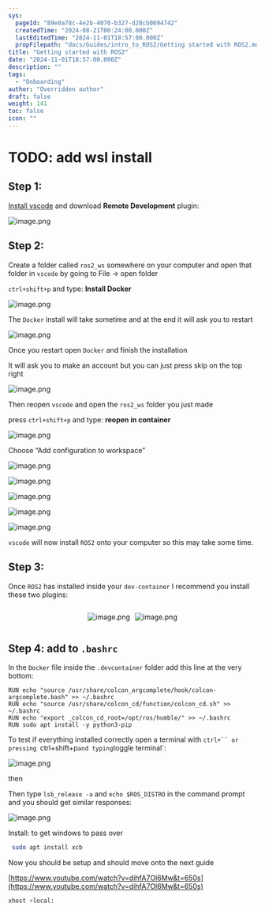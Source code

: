 ```yaml
---
sys:
  pageId: "89e0a78c-4e2b-4070-b327-d28cb0694742"
  createdTime: "2024-08-21T00:24:00.000Z"
  lastEditedTime: "2024-11-01T18:57:00.000Z"
  propFilepath: "docs/Guides/intro_to_ROS2/Getting started with ROS2.md"
title: "Getting started with ROS2"
date: "2024-11-01T18:57:00.000Z"
description: ""
tags:
  - "Onboarding"
author: "Overridden author"
draft: false
weight: 141
toc: false
icon: ""
---
```


# TODO: add wsl install

## Step 1:

[Install vscode](https://code.visualstudio.com/download) and download **Remote Development** plugin:

![image.png](https://prod-files-secure.s3.us-west-2.amazonaws.com/d518164a-d88e-44d1-a4ee-3adb3bd8bce0/efb52993-1881-4a40-b95e-6f020334f022/image.png?X-Amz-Algorithm=AWS4-HMAC-SHA256&X-Amz-Content-Sha256=UNSIGNED-PAYLOAD&X-Amz-Credential=ASIAZI2LB4666IRAUIES%2F20250228%2Fus-west-2%2Fs3%2Faws4_request&X-Amz-Date=20250228T061132Z&X-Amz-Expires=3600&X-Amz-Security-Token=IQoJb3JpZ2luX2VjEE4aCXVzLXdlc3QtMiJIMEYCIQCewZncr%2BFVhZYuK0DVNFayyv3NAuhXKHYad2xkXMqfwAIhAJ3slgOE3Rb9mpRh0GLm4Mc12s%2BWX6tmTbQvdk7%2FpMvcKogECIb%2F%2F%2F%2F%2F%2F%2F%2F%2F%2FwEQABoMNjM3NDIzMTgzODA1IgxOOsu9Ta3hTwtT4OIq3AMce2MEdx%2BgoByH7afkF%2B5s0Du2WI8FfWq6D4sDAEJWGUFNfEYM1kN6pBUNzaz7gPztD6UR3pY9if9SRO7wsrUhPmJ7n62zrNDOjMyLXT0eNHBNOD01hr9Q4xpPF9YkElTz6z1gDJcPpgdN0R7fke3eywOUcvvf5xJXnBrwxpRZED2b3KkUElXxTSzq3LjClYzhTt2EoEqWMIQOJsPQw9eEkNk1KSF5iVQBej8UIBaiyBX%2FCqr8p86kK5ngRu1uIhj3lyuKbKaLYbVrx3UL%2Bfw%2Fl9u7esVNpHmZxpFthwYj%2FinKcYp7pGOMkZwTL%2FmJWcAFyeenLMnPE9Lq4F7RS7kVwwNUZUBmmX1PqILVbAQB%2BRI1zz%2FBRJg3cacNePdBv1HtruHPrjwkS1a7qKfVmur8G5zu5%2BGKxTviWoOibkyAPcEFIG%2BeSYpGDYui0WUtEm%2BNIrPUYVBzPNYWTpu0o6mdys1SOsTh05TwBy%2FXn5wKwlWbJ4lKHJ3QbuociFT3mXQy19rDueuuwEtMnA07LE61uz9tjfgaP8QxhsUn0Mzmfa6PbGMY9gLhUq6%2FXJbWhjXLQTAauTVpN6ybpyBXFWjtYaCFAOz1B9f70tVioqYpd3mC9sBWAlxcrsRf8TC%2FkIW%2BBjqkAXuRUs4JPkEFVw%2FPPUBE7VZIjyZrzd9j81FqrTyDqATO3uHK3aVU3%2BTUVQ242k0yMvsgPalUQx5JldbrwO1bh0G1Ax6auPGFHI4WbEScwITzCl%2FnndXPbBuP0YY%2B8ZFDMgBESGzk1U6yLlT038Qyrhb42XsTQ3ZBb673mHnGl1fXmntDbVLUXUFIjn%2FnsNk68XHtxqKUA3xvtocvkalZYGb1I2Bn&X-Amz-Signature=d960a4eb2a3aa63a0ff15672648f0b80de653ababfab2f089a9b89beddf22a69&X-Amz-SignedHeaders=host&x-id=GetObject)

## Step 2:

Create a folder called `ros2_ws` somewhere on your computer and open that folder in `vscode` by going to File → open folder 

`ctrl+shift+p` and type: **Install Docker**

![image.png](https://prod-files-secure.s3.us-west-2.amazonaws.com/d518164a-d88e-44d1-a4ee-3adb3bd8bce0/2269dc0e-1cd5-47ff-bceb-c04ad9b2eab0/image.png?X-Amz-Algorithm=AWS4-HMAC-SHA256&X-Amz-Content-Sha256=UNSIGNED-PAYLOAD&X-Amz-Credential=ASIAZI2LB4666IRAUIES%2F20250228%2Fus-west-2%2Fs3%2Faws4_request&X-Amz-Date=20250228T061131Z&X-Amz-Expires=3600&X-Amz-Security-Token=IQoJb3JpZ2luX2VjEE4aCXVzLXdlc3QtMiJIMEYCIQCewZncr%2BFVhZYuK0DVNFayyv3NAuhXKHYad2xkXMqfwAIhAJ3slgOE3Rb9mpRh0GLm4Mc12s%2BWX6tmTbQvdk7%2FpMvcKogECIb%2F%2F%2F%2F%2F%2F%2F%2F%2F%2FwEQABoMNjM3NDIzMTgzODA1IgxOOsu9Ta3hTwtT4OIq3AMce2MEdx%2BgoByH7afkF%2B5s0Du2WI8FfWq6D4sDAEJWGUFNfEYM1kN6pBUNzaz7gPztD6UR3pY9if9SRO7wsrUhPmJ7n62zrNDOjMyLXT0eNHBNOD01hr9Q4xpPF9YkElTz6z1gDJcPpgdN0R7fke3eywOUcvvf5xJXnBrwxpRZED2b3KkUElXxTSzq3LjClYzhTt2EoEqWMIQOJsPQw9eEkNk1KSF5iVQBej8UIBaiyBX%2FCqr8p86kK5ngRu1uIhj3lyuKbKaLYbVrx3UL%2Bfw%2Fl9u7esVNpHmZxpFthwYj%2FinKcYp7pGOMkZwTL%2FmJWcAFyeenLMnPE9Lq4F7RS7kVwwNUZUBmmX1PqILVbAQB%2BRI1zz%2FBRJg3cacNePdBv1HtruHPrjwkS1a7qKfVmur8G5zu5%2BGKxTviWoOibkyAPcEFIG%2BeSYpGDYui0WUtEm%2BNIrPUYVBzPNYWTpu0o6mdys1SOsTh05TwBy%2FXn5wKwlWbJ4lKHJ3QbuociFT3mXQy19rDueuuwEtMnA07LE61uz9tjfgaP8QxhsUn0Mzmfa6PbGMY9gLhUq6%2FXJbWhjXLQTAauTVpN6ybpyBXFWjtYaCFAOz1B9f70tVioqYpd3mC9sBWAlxcrsRf8TC%2FkIW%2BBjqkAXuRUs4JPkEFVw%2FPPUBE7VZIjyZrzd9j81FqrTyDqATO3uHK3aVU3%2BTUVQ242k0yMvsgPalUQx5JldbrwO1bh0G1Ax6auPGFHI4WbEScwITzCl%2FnndXPbBuP0YY%2B8ZFDMgBESGzk1U6yLlT038Qyrhb42XsTQ3ZBb673mHnGl1fXmntDbVLUXUFIjn%2FnsNk68XHtxqKUA3xvtocvkalZYGb1I2Bn&X-Amz-Signature=d4a02384006fbc4c47443d9617b5c79129a018529a99277cd9da70f578c839fc&X-Amz-SignedHeaders=host&x-id=GetObject)

The `Docker` install will take sometime and at the end it will ask you to restart

![image.png](https://prod-files-secure.s3.us-west-2.amazonaws.com/d518164a-d88e-44d1-a4ee-3adb3bd8bce0/ed233f78-be33-4b1f-b89c-9c346c0e961e/image.png?X-Amz-Algorithm=AWS4-HMAC-SHA256&X-Amz-Content-Sha256=UNSIGNED-PAYLOAD&X-Amz-Credential=ASIAZI2LB4666IRAUIES%2F20250228%2Fus-west-2%2Fs3%2Faws4_request&X-Amz-Date=20250228T061131Z&X-Amz-Expires=3600&X-Amz-Security-Token=IQoJb3JpZ2luX2VjEE4aCXVzLXdlc3QtMiJIMEYCIQCewZncr%2BFVhZYuK0DVNFayyv3NAuhXKHYad2xkXMqfwAIhAJ3slgOE3Rb9mpRh0GLm4Mc12s%2BWX6tmTbQvdk7%2FpMvcKogECIb%2F%2F%2F%2F%2F%2F%2F%2F%2F%2FwEQABoMNjM3NDIzMTgzODA1IgxOOsu9Ta3hTwtT4OIq3AMce2MEdx%2BgoByH7afkF%2B5s0Du2WI8FfWq6D4sDAEJWGUFNfEYM1kN6pBUNzaz7gPztD6UR3pY9if9SRO7wsrUhPmJ7n62zrNDOjMyLXT0eNHBNOD01hr9Q4xpPF9YkElTz6z1gDJcPpgdN0R7fke3eywOUcvvf5xJXnBrwxpRZED2b3KkUElXxTSzq3LjClYzhTt2EoEqWMIQOJsPQw9eEkNk1KSF5iVQBej8UIBaiyBX%2FCqr8p86kK5ngRu1uIhj3lyuKbKaLYbVrx3UL%2Bfw%2Fl9u7esVNpHmZxpFthwYj%2FinKcYp7pGOMkZwTL%2FmJWcAFyeenLMnPE9Lq4F7RS7kVwwNUZUBmmX1PqILVbAQB%2BRI1zz%2FBRJg3cacNePdBv1HtruHPrjwkS1a7qKfVmur8G5zu5%2BGKxTviWoOibkyAPcEFIG%2BeSYpGDYui0WUtEm%2BNIrPUYVBzPNYWTpu0o6mdys1SOsTh05TwBy%2FXn5wKwlWbJ4lKHJ3QbuociFT3mXQy19rDueuuwEtMnA07LE61uz9tjfgaP8QxhsUn0Mzmfa6PbGMY9gLhUq6%2FXJbWhjXLQTAauTVpN6ybpyBXFWjtYaCFAOz1B9f70tVioqYpd3mC9sBWAlxcrsRf8TC%2FkIW%2BBjqkAXuRUs4JPkEFVw%2FPPUBE7VZIjyZrzd9j81FqrTyDqATO3uHK3aVU3%2BTUVQ242k0yMvsgPalUQx5JldbrwO1bh0G1Ax6auPGFHI4WbEScwITzCl%2FnndXPbBuP0YY%2B8ZFDMgBESGzk1U6yLlT038Qyrhb42XsTQ3ZBb673mHnGl1fXmntDbVLUXUFIjn%2FnsNk68XHtxqKUA3xvtocvkalZYGb1I2Bn&X-Amz-Signature=1e41f22b50aeee227eccc3550e9f6a8d2b89a8273e0fc4a33e654de95c08f615&X-Amz-SignedHeaders=host&x-id=GetObject)

Once you restart open `Docker` and finish the installation

It will ask you to make an account but you can just press skip on the top right

![image.png](https://prod-files-secure.s3.us-west-2.amazonaws.com/d518164a-d88e-44d1-a4ee-3adb3bd8bce0/21010ad9-1659-4fd9-9f59-9932a09b2a3d/image.png?X-Amz-Algorithm=AWS4-HMAC-SHA256&X-Amz-Content-Sha256=UNSIGNED-PAYLOAD&X-Amz-Credential=ASIAZI2LB4666IRAUIES%2F20250228%2Fus-west-2%2Fs3%2Faws4_request&X-Amz-Date=20250228T061132Z&X-Amz-Expires=3600&X-Amz-Security-Token=IQoJb3JpZ2luX2VjEE4aCXVzLXdlc3QtMiJIMEYCIQCewZncr%2BFVhZYuK0DVNFayyv3NAuhXKHYad2xkXMqfwAIhAJ3slgOE3Rb9mpRh0GLm4Mc12s%2BWX6tmTbQvdk7%2FpMvcKogECIb%2F%2F%2F%2F%2F%2F%2F%2F%2F%2FwEQABoMNjM3NDIzMTgzODA1IgxOOsu9Ta3hTwtT4OIq3AMce2MEdx%2BgoByH7afkF%2B5s0Du2WI8FfWq6D4sDAEJWGUFNfEYM1kN6pBUNzaz7gPztD6UR3pY9if9SRO7wsrUhPmJ7n62zrNDOjMyLXT0eNHBNOD01hr9Q4xpPF9YkElTz6z1gDJcPpgdN0R7fke3eywOUcvvf5xJXnBrwxpRZED2b3KkUElXxTSzq3LjClYzhTt2EoEqWMIQOJsPQw9eEkNk1KSF5iVQBej8UIBaiyBX%2FCqr8p86kK5ngRu1uIhj3lyuKbKaLYbVrx3UL%2Bfw%2Fl9u7esVNpHmZxpFthwYj%2FinKcYp7pGOMkZwTL%2FmJWcAFyeenLMnPE9Lq4F7RS7kVwwNUZUBmmX1PqILVbAQB%2BRI1zz%2FBRJg3cacNePdBv1HtruHPrjwkS1a7qKfVmur8G5zu5%2BGKxTviWoOibkyAPcEFIG%2BeSYpGDYui0WUtEm%2BNIrPUYVBzPNYWTpu0o6mdys1SOsTh05TwBy%2FXn5wKwlWbJ4lKHJ3QbuociFT3mXQy19rDueuuwEtMnA07LE61uz9tjfgaP8QxhsUn0Mzmfa6PbGMY9gLhUq6%2FXJbWhjXLQTAauTVpN6ybpyBXFWjtYaCFAOz1B9f70tVioqYpd3mC9sBWAlxcrsRf8TC%2FkIW%2BBjqkAXuRUs4JPkEFVw%2FPPUBE7VZIjyZrzd9j81FqrTyDqATO3uHK3aVU3%2BTUVQ242k0yMvsgPalUQx5JldbrwO1bh0G1Ax6auPGFHI4WbEScwITzCl%2FnndXPbBuP0YY%2B8ZFDMgBESGzk1U6yLlT038Qyrhb42XsTQ3ZBb673mHnGl1fXmntDbVLUXUFIjn%2FnsNk68XHtxqKUA3xvtocvkalZYGb1I2Bn&X-Amz-Signature=a81ca9d9606e6a285bbbec41a0ac38540a9dcf62d7513221127268736a4922d4&X-Amz-SignedHeaders=host&x-id=GetObject)

Then reopen `vscode` and open the `ros2_ws` folder you just made

press `ctrl+shift+p` and type: **reopen in container**

![image.png](https://prod-files-secure.s3.us-west-2.amazonaws.com/d518164a-d88e-44d1-a4ee-3adb3bd8bce0/4e93b8c2-41ad-488c-8095-c74205196118/image.png?X-Amz-Algorithm=AWS4-HMAC-SHA256&X-Amz-Content-Sha256=UNSIGNED-PAYLOAD&X-Amz-Credential=ASIAZI2LB4666IRAUIES%2F20250228%2Fus-west-2%2Fs3%2Faws4_request&X-Amz-Date=20250228T061131Z&X-Amz-Expires=3600&X-Amz-Security-Token=IQoJb3JpZ2luX2VjEE4aCXVzLXdlc3QtMiJIMEYCIQCewZncr%2BFVhZYuK0DVNFayyv3NAuhXKHYad2xkXMqfwAIhAJ3slgOE3Rb9mpRh0GLm4Mc12s%2BWX6tmTbQvdk7%2FpMvcKogECIb%2F%2F%2F%2F%2F%2F%2F%2F%2F%2FwEQABoMNjM3NDIzMTgzODA1IgxOOsu9Ta3hTwtT4OIq3AMce2MEdx%2BgoByH7afkF%2B5s0Du2WI8FfWq6D4sDAEJWGUFNfEYM1kN6pBUNzaz7gPztD6UR3pY9if9SRO7wsrUhPmJ7n62zrNDOjMyLXT0eNHBNOD01hr9Q4xpPF9YkElTz6z1gDJcPpgdN0R7fke3eywOUcvvf5xJXnBrwxpRZED2b3KkUElXxTSzq3LjClYzhTt2EoEqWMIQOJsPQw9eEkNk1KSF5iVQBej8UIBaiyBX%2FCqr8p86kK5ngRu1uIhj3lyuKbKaLYbVrx3UL%2Bfw%2Fl9u7esVNpHmZxpFthwYj%2FinKcYp7pGOMkZwTL%2FmJWcAFyeenLMnPE9Lq4F7RS7kVwwNUZUBmmX1PqILVbAQB%2BRI1zz%2FBRJg3cacNePdBv1HtruHPrjwkS1a7qKfVmur8G5zu5%2BGKxTviWoOibkyAPcEFIG%2BeSYpGDYui0WUtEm%2BNIrPUYVBzPNYWTpu0o6mdys1SOsTh05TwBy%2FXn5wKwlWbJ4lKHJ3QbuociFT3mXQy19rDueuuwEtMnA07LE61uz9tjfgaP8QxhsUn0Mzmfa6PbGMY9gLhUq6%2FXJbWhjXLQTAauTVpN6ybpyBXFWjtYaCFAOz1B9f70tVioqYpd3mC9sBWAlxcrsRf8TC%2FkIW%2BBjqkAXuRUs4JPkEFVw%2FPPUBE7VZIjyZrzd9j81FqrTyDqATO3uHK3aVU3%2BTUVQ242k0yMvsgPalUQx5JldbrwO1bh0G1Ax6auPGFHI4WbEScwITzCl%2FnndXPbBuP0YY%2B8ZFDMgBESGzk1U6yLlT038Qyrhb42XsTQ3ZBb673mHnGl1fXmntDbVLUXUFIjn%2FnsNk68XHtxqKUA3xvtocvkalZYGb1I2Bn&X-Amz-Signature=88d36fa79bda262913ed7e6cc455014edc0ad055148af4bc5c8bc952e065d613&X-Amz-SignedHeaders=host&x-id=GetObject)

Choose “Add configuration to workspace”

![image.png](https://prod-files-secure.s3.us-west-2.amazonaws.com/d518164a-d88e-44d1-a4ee-3adb3bd8bce0/9560b282-5060-4989-ba37-97e7b2c22476/image.png?X-Amz-Algorithm=AWS4-HMAC-SHA256&X-Amz-Content-Sha256=UNSIGNED-PAYLOAD&X-Amz-Credential=ASIAZI2LB4666IRAUIES%2F20250228%2Fus-west-2%2Fs3%2Faws4_request&X-Amz-Date=20250228T061131Z&X-Amz-Expires=3600&X-Amz-Security-Token=IQoJb3JpZ2luX2VjEE4aCXVzLXdlc3QtMiJIMEYCIQCewZncr%2BFVhZYuK0DVNFayyv3NAuhXKHYad2xkXMqfwAIhAJ3slgOE3Rb9mpRh0GLm4Mc12s%2BWX6tmTbQvdk7%2FpMvcKogECIb%2F%2F%2F%2F%2F%2F%2F%2F%2F%2FwEQABoMNjM3NDIzMTgzODA1IgxOOsu9Ta3hTwtT4OIq3AMce2MEdx%2BgoByH7afkF%2B5s0Du2WI8FfWq6D4sDAEJWGUFNfEYM1kN6pBUNzaz7gPztD6UR3pY9if9SRO7wsrUhPmJ7n62zrNDOjMyLXT0eNHBNOD01hr9Q4xpPF9YkElTz6z1gDJcPpgdN0R7fke3eywOUcvvf5xJXnBrwxpRZED2b3KkUElXxTSzq3LjClYzhTt2EoEqWMIQOJsPQw9eEkNk1KSF5iVQBej8UIBaiyBX%2FCqr8p86kK5ngRu1uIhj3lyuKbKaLYbVrx3UL%2Bfw%2Fl9u7esVNpHmZxpFthwYj%2FinKcYp7pGOMkZwTL%2FmJWcAFyeenLMnPE9Lq4F7RS7kVwwNUZUBmmX1PqILVbAQB%2BRI1zz%2FBRJg3cacNePdBv1HtruHPrjwkS1a7qKfVmur8G5zu5%2BGKxTviWoOibkyAPcEFIG%2BeSYpGDYui0WUtEm%2BNIrPUYVBzPNYWTpu0o6mdys1SOsTh05TwBy%2FXn5wKwlWbJ4lKHJ3QbuociFT3mXQy19rDueuuwEtMnA07LE61uz9tjfgaP8QxhsUn0Mzmfa6PbGMY9gLhUq6%2FXJbWhjXLQTAauTVpN6ybpyBXFWjtYaCFAOz1B9f70tVioqYpd3mC9sBWAlxcrsRf8TC%2FkIW%2BBjqkAXuRUs4JPkEFVw%2FPPUBE7VZIjyZrzd9j81FqrTyDqATO3uHK3aVU3%2BTUVQ242k0yMvsgPalUQx5JldbrwO1bh0G1Ax6auPGFHI4WbEScwITzCl%2FnndXPbBuP0YY%2B8ZFDMgBESGzk1U6yLlT038Qyrhb42XsTQ3ZBb673mHnGl1fXmntDbVLUXUFIjn%2FnsNk68XHtxqKUA3xvtocvkalZYGb1I2Bn&X-Amz-Signature=4dbea36248963dd36f0e7749d1b21f4a25a3577db20d752be7f63a9c69414860&X-Amz-SignedHeaders=host&x-id=GetObject)

![image.png](https://prod-files-secure.s3.us-west-2.amazonaws.com/d518164a-d88e-44d1-a4ee-3adb3bd8bce0/2ee63f81-886b-48e8-a553-dc6e5eac99e4/image.png?X-Amz-Algorithm=AWS4-HMAC-SHA256&X-Amz-Content-Sha256=UNSIGNED-PAYLOAD&X-Amz-Credential=ASIAZI2LB4666IRAUIES%2F20250228%2Fus-west-2%2Fs3%2Faws4_request&X-Amz-Date=20250228T061132Z&X-Amz-Expires=3600&X-Amz-Security-Token=IQoJb3JpZ2luX2VjEE4aCXVzLXdlc3QtMiJIMEYCIQCewZncr%2BFVhZYuK0DVNFayyv3NAuhXKHYad2xkXMqfwAIhAJ3slgOE3Rb9mpRh0GLm4Mc12s%2BWX6tmTbQvdk7%2FpMvcKogECIb%2F%2F%2F%2F%2F%2F%2F%2F%2F%2FwEQABoMNjM3NDIzMTgzODA1IgxOOsu9Ta3hTwtT4OIq3AMce2MEdx%2BgoByH7afkF%2B5s0Du2WI8FfWq6D4sDAEJWGUFNfEYM1kN6pBUNzaz7gPztD6UR3pY9if9SRO7wsrUhPmJ7n62zrNDOjMyLXT0eNHBNOD01hr9Q4xpPF9YkElTz6z1gDJcPpgdN0R7fke3eywOUcvvf5xJXnBrwxpRZED2b3KkUElXxTSzq3LjClYzhTt2EoEqWMIQOJsPQw9eEkNk1KSF5iVQBej8UIBaiyBX%2FCqr8p86kK5ngRu1uIhj3lyuKbKaLYbVrx3UL%2Bfw%2Fl9u7esVNpHmZxpFthwYj%2FinKcYp7pGOMkZwTL%2FmJWcAFyeenLMnPE9Lq4F7RS7kVwwNUZUBmmX1PqILVbAQB%2BRI1zz%2FBRJg3cacNePdBv1HtruHPrjwkS1a7qKfVmur8G5zu5%2BGKxTviWoOibkyAPcEFIG%2BeSYpGDYui0WUtEm%2BNIrPUYVBzPNYWTpu0o6mdys1SOsTh05TwBy%2FXn5wKwlWbJ4lKHJ3QbuociFT3mXQy19rDueuuwEtMnA07LE61uz9tjfgaP8QxhsUn0Mzmfa6PbGMY9gLhUq6%2FXJbWhjXLQTAauTVpN6ybpyBXFWjtYaCFAOz1B9f70tVioqYpd3mC9sBWAlxcrsRf8TC%2FkIW%2BBjqkAXuRUs4JPkEFVw%2FPPUBE7VZIjyZrzd9j81FqrTyDqATO3uHK3aVU3%2BTUVQ242k0yMvsgPalUQx5JldbrwO1bh0G1Ax6auPGFHI4WbEScwITzCl%2FnndXPbBuP0YY%2B8ZFDMgBESGzk1U6yLlT038Qyrhb42XsTQ3ZBb673mHnGl1fXmntDbVLUXUFIjn%2FnsNk68XHtxqKUA3xvtocvkalZYGb1I2Bn&X-Amz-Signature=4d39a80d4d6bbec292214f448995a885629122e57605e4dfa505578fcc35b74a&X-Amz-SignedHeaders=host&x-id=GetObject)

![image.png](https://prod-files-secure.s3.us-west-2.amazonaws.com/d518164a-d88e-44d1-a4ee-3adb3bd8bce0/ae1580b2-b048-407e-aed9-b584224a7a04/image.png?X-Amz-Algorithm=AWS4-HMAC-SHA256&X-Amz-Content-Sha256=UNSIGNED-PAYLOAD&X-Amz-Credential=ASIAZI2LB4666IRAUIES%2F20250228%2Fus-west-2%2Fs3%2Faws4_request&X-Amz-Date=20250228T061131Z&X-Amz-Expires=3600&X-Amz-Security-Token=IQoJb3JpZ2luX2VjEE4aCXVzLXdlc3QtMiJIMEYCIQCewZncr%2BFVhZYuK0DVNFayyv3NAuhXKHYad2xkXMqfwAIhAJ3slgOE3Rb9mpRh0GLm4Mc12s%2BWX6tmTbQvdk7%2FpMvcKogECIb%2F%2F%2F%2F%2F%2F%2F%2F%2F%2FwEQABoMNjM3NDIzMTgzODA1IgxOOsu9Ta3hTwtT4OIq3AMce2MEdx%2BgoByH7afkF%2B5s0Du2WI8FfWq6D4sDAEJWGUFNfEYM1kN6pBUNzaz7gPztD6UR3pY9if9SRO7wsrUhPmJ7n62zrNDOjMyLXT0eNHBNOD01hr9Q4xpPF9YkElTz6z1gDJcPpgdN0R7fke3eywOUcvvf5xJXnBrwxpRZED2b3KkUElXxTSzq3LjClYzhTt2EoEqWMIQOJsPQw9eEkNk1KSF5iVQBej8UIBaiyBX%2FCqr8p86kK5ngRu1uIhj3lyuKbKaLYbVrx3UL%2Bfw%2Fl9u7esVNpHmZxpFthwYj%2FinKcYp7pGOMkZwTL%2FmJWcAFyeenLMnPE9Lq4F7RS7kVwwNUZUBmmX1PqILVbAQB%2BRI1zz%2FBRJg3cacNePdBv1HtruHPrjwkS1a7qKfVmur8G5zu5%2BGKxTviWoOibkyAPcEFIG%2BeSYpGDYui0WUtEm%2BNIrPUYVBzPNYWTpu0o6mdys1SOsTh05TwBy%2FXn5wKwlWbJ4lKHJ3QbuociFT3mXQy19rDueuuwEtMnA07LE61uz9tjfgaP8QxhsUn0Mzmfa6PbGMY9gLhUq6%2FXJbWhjXLQTAauTVpN6ybpyBXFWjtYaCFAOz1B9f70tVioqYpd3mC9sBWAlxcrsRf8TC%2FkIW%2BBjqkAXuRUs4JPkEFVw%2FPPUBE7VZIjyZrzd9j81FqrTyDqATO3uHK3aVU3%2BTUVQ242k0yMvsgPalUQx5JldbrwO1bh0G1Ax6auPGFHI4WbEScwITzCl%2FnndXPbBuP0YY%2B8ZFDMgBESGzk1U6yLlT038Qyrhb42XsTQ3ZBb673mHnGl1fXmntDbVLUXUFIjn%2FnsNk68XHtxqKUA3xvtocvkalZYGb1I2Bn&X-Amz-Signature=de4a19b89ed43cb885a83bdef1bd2ea07316ef5ffc84c14a6b5b0834c52717b5&X-Amz-SignedHeaders=host&x-id=GetObject)

![image.png](https://prod-files-secure.s3.us-west-2.amazonaws.com/d518164a-d88e-44d1-a4ee-3adb3bd8bce0/53255b28-f75e-430f-b9e3-c0ac8577e42b/image.png?X-Amz-Algorithm=AWS4-HMAC-SHA256&X-Amz-Content-Sha256=UNSIGNED-PAYLOAD&X-Amz-Credential=ASIAZI2LB4666IRAUIES%2F20250228%2Fus-west-2%2Fs3%2Faws4_request&X-Amz-Date=20250228T061131Z&X-Amz-Expires=3600&X-Amz-Security-Token=IQoJb3JpZ2luX2VjEE4aCXVzLXdlc3QtMiJIMEYCIQCewZncr%2BFVhZYuK0DVNFayyv3NAuhXKHYad2xkXMqfwAIhAJ3slgOE3Rb9mpRh0GLm4Mc12s%2BWX6tmTbQvdk7%2FpMvcKogECIb%2F%2F%2F%2F%2F%2F%2F%2F%2F%2FwEQABoMNjM3NDIzMTgzODA1IgxOOsu9Ta3hTwtT4OIq3AMce2MEdx%2BgoByH7afkF%2B5s0Du2WI8FfWq6D4sDAEJWGUFNfEYM1kN6pBUNzaz7gPztD6UR3pY9if9SRO7wsrUhPmJ7n62zrNDOjMyLXT0eNHBNOD01hr9Q4xpPF9YkElTz6z1gDJcPpgdN0R7fke3eywOUcvvf5xJXnBrwxpRZED2b3KkUElXxTSzq3LjClYzhTt2EoEqWMIQOJsPQw9eEkNk1KSF5iVQBej8UIBaiyBX%2FCqr8p86kK5ngRu1uIhj3lyuKbKaLYbVrx3UL%2Bfw%2Fl9u7esVNpHmZxpFthwYj%2FinKcYp7pGOMkZwTL%2FmJWcAFyeenLMnPE9Lq4F7RS7kVwwNUZUBmmX1PqILVbAQB%2BRI1zz%2FBRJg3cacNePdBv1HtruHPrjwkS1a7qKfVmur8G5zu5%2BGKxTviWoOibkyAPcEFIG%2BeSYpGDYui0WUtEm%2BNIrPUYVBzPNYWTpu0o6mdys1SOsTh05TwBy%2FXn5wKwlWbJ4lKHJ3QbuociFT3mXQy19rDueuuwEtMnA07LE61uz9tjfgaP8QxhsUn0Mzmfa6PbGMY9gLhUq6%2FXJbWhjXLQTAauTVpN6ybpyBXFWjtYaCFAOz1B9f70tVioqYpd3mC9sBWAlxcrsRf8TC%2FkIW%2BBjqkAXuRUs4JPkEFVw%2FPPUBE7VZIjyZrzd9j81FqrTyDqATO3uHK3aVU3%2BTUVQ242k0yMvsgPalUQx5JldbrwO1bh0G1Ax6auPGFHI4WbEScwITzCl%2FnndXPbBuP0YY%2B8ZFDMgBESGzk1U6yLlT038Qyrhb42XsTQ3ZBb673mHnGl1fXmntDbVLUXUFIjn%2FnsNk68XHtxqKUA3xvtocvkalZYGb1I2Bn&X-Amz-Signature=3286fb440455fee2f540154c2a2793ed3b75dabfbd711ef1b01ccce1f96860ca&X-Amz-SignedHeaders=host&x-id=GetObject)

![image.png](https://prod-files-secure.s3.us-west-2.amazonaws.com/d518164a-d88e-44d1-a4ee-3adb3bd8bce0/7c562767-5af9-4ffb-97d1-327bcdf4ee00/image.png?X-Amz-Algorithm=AWS4-HMAC-SHA256&X-Amz-Content-Sha256=UNSIGNED-PAYLOAD&X-Amz-Credential=ASIAZI2LB4666IRAUIES%2F20250228%2Fus-west-2%2Fs3%2Faws4_request&X-Amz-Date=20250228T061131Z&X-Amz-Expires=3600&X-Amz-Security-Token=IQoJb3JpZ2luX2VjEE4aCXVzLXdlc3QtMiJIMEYCIQCewZncr%2BFVhZYuK0DVNFayyv3NAuhXKHYad2xkXMqfwAIhAJ3slgOE3Rb9mpRh0GLm4Mc12s%2BWX6tmTbQvdk7%2FpMvcKogECIb%2F%2F%2F%2F%2F%2F%2F%2F%2F%2FwEQABoMNjM3NDIzMTgzODA1IgxOOsu9Ta3hTwtT4OIq3AMce2MEdx%2BgoByH7afkF%2B5s0Du2WI8FfWq6D4sDAEJWGUFNfEYM1kN6pBUNzaz7gPztD6UR3pY9if9SRO7wsrUhPmJ7n62zrNDOjMyLXT0eNHBNOD01hr9Q4xpPF9YkElTz6z1gDJcPpgdN0R7fke3eywOUcvvf5xJXnBrwxpRZED2b3KkUElXxTSzq3LjClYzhTt2EoEqWMIQOJsPQw9eEkNk1KSF5iVQBej8UIBaiyBX%2FCqr8p86kK5ngRu1uIhj3lyuKbKaLYbVrx3UL%2Bfw%2Fl9u7esVNpHmZxpFthwYj%2FinKcYp7pGOMkZwTL%2FmJWcAFyeenLMnPE9Lq4F7RS7kVwwNUZUBmmX1PqILVbAQB%2BRI1zz%2FBRJg3cacNePdBv1HtruHPrjwkS1a7qKfVmur8G5zu5%2BGKxTviWoOibkyAPcEFIG%2BeSYpGDYui0WUtEm%2BNIrPUYVBzPNYWTpu0o6mdys1SOsTh05TwBy%2FXn5wKwlWbJ4lKHJ3QbuociFT3mXQy19rDueuuwEtMnA07LE61uz9tjfgaP8QxhsUn0Mzmfa6PbGMY9gLhUq6%2FXJbWhjXLQTAauTVpN6ybpyBXFWjtYaCFAOz1B9f70tVioqYpd3mC9sBWAlxcrsRf8TC%2FkIW%2BBjqkAXuRUs4JPkEFVw%2FPPUBE7VZIjyZrzd9j81FqrTyDqATO3uHK3aVU3%2BTUVQ242k0yMvsgPalUQx5JldbrwO1bh0G1Ax6auPGFHI4WbEScwITzCl%2FnndXPbBuP0YY%2B8ZFDMgBESGzk1U6yLlT038Qyrhb42XsTQ3ZBb673mHnGl1fXmntDbVLUXUFIjn%2FnsNk68XHtxqKUA3xvtocvkalZYGb1I2Bn&X-Amz-Signature=f0aa0cec9230d3335c6e3c01e54b002ccafe769ef7260c6c012fdd27b136ebe9&X-Amz-SignedHeaders=host&x-id=GetObject)

`vscode` will now install `ROS2` onto your computer so this may take some time.

## Step 3:

Once `ROS2` has installed inside your `dev-container` I recommend you install these two plugins:

<div style="display: flex;flex-direction: row; column-gap:10px; max-width: 630px;justify-content: center;">
<div>

![image.png](https://prod-files-secure.s3.us-west-2.amazonaws.com/d518164a-d88e-44d1-a4ee-3adb3bd8bce0/3fc3d550-5a54-4ba1-ba6b-faa01cdb7369/image.png?X-Amz-Algorithm=AWS4-HMAC-SHA256&X-Amz-Content-Sha256=UNSIGNED-PAYLOAD&X-Amz-Credential=ASIAZI2LB4666WWGMGCE%2F20250228%2Fus-west-2%2Fs3%2Faws4_request&X-Amz-Date=20250228T061134Z&X-Amz-Expires=3600&X-Amz-Security-Token=IQoJb3JpZ2luX2VjEE4aCXVzLXdlc3QtMiJHMEUCIQDDUxNBaKfzoCWjTGRO8hbB8z8gzNJMWr9MfGiPAOqvOgIgH09%2BlM%2BkoMfLEtjrh%2FyalWUmfhqtUG3IQaLxu9otTBUqiAQIhv%2F%2F%2F%2F%2F%2F%2F%2F%2F%2FARAAGgw2Mzc0MjMxODM4MDUiDIeYm8i1AHuTYgLG4CrcA8ZUxKiPQ3vzvSSKqzhT20lL%2Bl3K9WtF2L6a0hHcHbAhO0zfOuxxh3OsUEIXUJ1Q4ZmgKaMaPz9QtNzV3xClBo%2BgXxO1asRwhzO%2FbypH6klRBr5grMRwQ3b%2BCAzRnoo7OIz4FJ7OrEyGKQ7pKlyRtKOaB0%2FIU9cRJ%2BkAel6Hf3SN3p1PwAGOto3DNuM9LgIa8vCWObhf6kwkilj7vWbSyWlVVxPmU99Afi4%2Ftseid0P0Q4kZ4zFFKlRdAIu%2BTz8eKw7BZtSPpk2Bu2D5T8uHssC6Lx7lE5Bs%2FbeK8LADmLm%2FI%2FaDtkbxxYPKDitiTHre7TXXjWEGGG8D81BtE3E27%2F68T3CWMTxHa4RVw0dJkGcZJtAfvpIJ%2F68CE1qizZ8rCjacrW8vfzhWB0nu24SJKUqZ6cL6hAZnSvaWaTPVKxdDbdwLRtR%2FkLSJonfTUVxaJM4DdrcL3eVdGGiuyTNbBK56HLHSaVUZZ7UekgUqcL10Q0YwNOpVdkygZYNSqrW7sLx7DpS4Q1G857so9K4m5bf62X%2FrBUVBNbTT2HYMpoWiccKBZHUtKrQ7NN3PBfQ8zB99HL7hxQsf3J6A58Poaluz8woDSk819BnX%2B6oIQ1d1HODV4sToakgarEMQMNGPhb4GOqUBUoquJPMh15zY%2FFVdY0rh7LSB5qX5Nq5a2zzxm9phDDA5AcNshsIUTEyAMLk8TtoMtNacSnT1Ez8jyV9IKiZa747D7whgZaGFrYVLctxrFpvbF107j4LbptA7mLKrKXhKj3OkFvlKHNyQpzbYkGzNdX2xYQ5FGPKaqJsqj841DkmhKZuETM4H%2FtC9sc0Tm3OIIr7XpuZxiZqLKaVdvdKKmGgbTUIt&X-Amz-Signature=7accab7ab67be19584116e3ef273208b5f47d5ec4c396fd9fcba579b3a4affb1&X-Amz-SignedHeaders=host&x-id=GetObject)

</div>
<div>

![image.png](https://prod-files-secure.s3.us-west-2.amazonaws.com/d518164a-d88e-44d1-a4ee-3adb3bd8bce0/d994cc66-13c2-4093-a5a3-f84cf4601a82/image.png?X-Amz-Algorithm=AWS4-HMAC-SHA256&X-Amz-Content-Sha256=UNSIGNED-PAYLOAD&X-Amz-Credential=ASIAZI2LB466RUFMPWYI%2F20250228%2Fus-west-2%2Fs3%2Faws4_request&X-Amz-Date=20250228T061135Z&X-Amz-Expires=3600&X-Amz-Security-Token=IQoJb3JpZ2luX2VjEE4aCXVzLXdlc3QtMiJIMEYCIQCCRqjDUS70cR571O2TZWuLk10yM9TgfL47dP9etky8BQIhANJuGQbPan2f5wfLLr0XA7Co2cOKNO7otCSLRHtGibu%2FKogECIb%2F%2F%2F%2F%2F%2F%2F%2F%2F%2FwEQABoMNjM3NDIzMTgzODA1Igxif6vgUC1FS%2BjcKjMq3ANiZSzXh3W5bggnf1egCPCslzbtISTBKSnkmgaMCW8nGA9hvCZTXLwjbYaHz1%2FHZhdVMf9hazd2zNb1dXqfuYh31t7ovMWPtG1r2WLZC2w6IGD3VnrqovWM0nLeKis1WaPU8sOX7nbmX9eeR1O%2FfEcLU1606n6KnP4dXgRz5C1lya2%2BdUpthgM0zJ%2FDGWRONhd9e4gpfQVRJ15rcg2Gde6uRktLOcIL4c18AVQesqUb%2Fe4ZMWQJRNNvuz4axfBf2KxJzfFfAJVTLspSDDzddgpaEwyU1HoeLQF8Gf06QnWIguGt42fozS7jUMiesDn68F%2FJYj8N9A4hMbWCHs11khmPZttcVObx4%2BvBzd8HKI8XXTdU37I96NmCft98so1UrJFwAEwD1nUCQZkUd2aNaXFTk86ffEH3pPLR4ZMEdE4NHdjOvpdHmcnjGuc7Bu7DLD6%2Bz8pbQWGEvTtR3tG54%2F9UZltsGTXVTQM5Vj%2FUar1HbAwQytXmyzxIEurSfe8iBVTKssWk3oFFl780SeSjR7bWFDgAKry%2BxPkZnlOlE40cChvYCsbhPF6sRuC%2FqyYc%2BNTA6ave4IhtwFF9rQVv4D16F%2BARLxeok%2BmNCNcijvS7a4Vy%2B5nO5kCEye%2F6ejDRj4W%2BBjqkASFz%2BESJeW3CV4KiEW%2B8vD2niWgq5%2FfnYvdZ4iuz138xc7l2BvwjLVG8zo7Va2puCB7Pvq2q15Zi1LJhu%2FhsuBeIIyZ3cIwfvdaHZyOz6llKhmp4%2FWF8%2FY7uXdNJjh9EIfstZzvT8v5ACplFcxJxH9EauGsf9FfP8Z2a7D6zZZTvPThFgwU3CN1q2RyVaB%2FaPtMdIv4E1tVbMy9ubghNj6POXm0%2F&X-Amz-Signature=44a0f86204894d36ed318f39bb011949450f3220d24fb51c8cb1150e49da9f16&X-Amz-SignedHeaders=host&x-id=GetObject)

</div>
</div>

## Step 4: add to `.bashrc`

In the `Docker` file inside the `.devcontainer` folder add this line at the very bottom: 

```docker
RUN echo "source /usr/share/colcon_argcomplete/hook/colcon-argcomplete.bash" >> ~/.bashrc
RUN echo "source /usr/share/colcon_cd/function/colcon_cd.sh" >> ~/.bashrc
RUN echo "export _colcon_cd_root=/opt/ros/humble/" >> ~/.bashrc
RUN sudo apt install -y python3-pip 
```

To test if everything installed correctly open a terminal with `ctrl+`` or pressing `ctrl+shift+p` and typing `toggle terminal`:

![image.png](https://prod-files-secure.s3.us-west-2.amazonaws.com/d518164a-d88e-44d1-a4ee-3adb3bd8bce0/6a4943d8-b04e-4c02-9a58-775f3384d1a5/image.png?X-Amz-Algorithm=AWS4-HMAC-SHA256&X-Amz-Content-Sha256=UNSIGNED-PAYLOAD&X-Amz-Credential=ASIAZI2LB4666IRAUIES%2F20250228%2Fus-west-2%2Fs3%2Faws4_request&X-Amz-Date=20250228T061131Z&X-Amz-Expires=3600&X-Amz-Security-Token=IQoJb3JpZ2luX2VjEE4aCXVzLXdlc3QtMiJIMEYCIQCewZncr%2BFVhZYuK0DVNFayyv3NAuhXKHYad2xkXMqfwAIhAJ3slgOE3Rb9mpRh0GLm4Mc12s%2BWX6tmTbQvdk7%2FpMvcKogECIb%2F%2F%2F%2F%2F%2F%2F%2F%2F%2FwEQABoMNjM3NDIzMTgzODA1IgxOOsu9Ta3hTwtT4OIq3AMce2MEdx%2BgoByH7afkF%2B5s0Du2WI8FfWq6D4sDAEJWGUFNfEYM1kN6pBUNzaz7gPztD6UR3pY9if9SRO7wsrUhPmJ7n62zrNDOjMyLXT0eNHBNOD01hr9Q4xpPF9YkElTz6z1gDJcPpgdN0R7fke3eywOUcvvf5xJXnBrwxpRZED2b3KkUElXxTSzq3LjClYzhTt2EoEqWMIQOJsPQw9eEkNk1KSF5iVQBej8UIBaiyBX%2FCqr8p86kK5ngRu1uIhj3lyuKbKaLYbVrx3UL%2Bfw%2Fl9u7esVNpHmZxpFthwYj%2FinKcYp7pGOMkZwTL%2FmJWcAFyeenLMnPE9Lq4F7RS7kVwwNUZUBmmX1PqILVbAQB%2BRI1zz%2FBRJg3cacNePdBv1HtruHPrjwkS1a7qKfVmur8G5zu5%2BGKxTviWoOibkyAPcEFIG%2BeSYpGDYui0WUtEm%2BNIrPUYVBzPNYWTpu0o6mdys1SOsTh05TwBy%2FXn5wKwlWbJ4lKHJ3QbuociFT3mXQy19rDueuuwEtMnA07LE61uz9tjfgaP8QxhsUn0Mzmfa6PbGMY9gLhUq6%2FXJbWhjXLQTAauTVpN6ybpyBXFWjtYaCFAOz1B9f70tVioqYpd3mC9sBWAlxcrsRf8TC%2FkIW%2BBjqkAXuRUs4JPkEFVw%2FPPUBE7VZIjyZrzd9j81FqrTyDqATO3uHK3aVU3%2BTUVQ242k0yMvsgPalUQx5JldbrwO1bh0G1Ax6auPGFHI4WbEScwITzCl%2FnndXPbBuP0YY%2B8ZFDMgBESGzk1U6yLlT038Qyrhb42XsTQ3ZBb673mHnGl1fXmntDbVLUXUFIjn%2FnsNk68XHtxqKUA3xvtocvkalZYGb1I2Bn&X-Amz-Signature=11027e92b103d98618909fe14a49075e2895546e806a526d7c0a9d6979dde033&X-Amz-SignedHeaders=host&x-id=GetObject)

then 

Then type `lsb_release -a` and `echo $ROS_DISTRO` in the command prompt and you should get similar responses:

![image.png](https://prod-files-secure.s3.us-west-2.amazonaws.com/d518164a-d88e-44d1-a4ee-3adb3bd8bce0/3e635dec-a805-4e85-8b9e-d000e5b71a4e/image.png?X-Amz-Algorithm=AWS4-HMAC-SHA256&X-Amz-Content-Sha256=UNSIGNED-PAYLOAD&X-Amz-Credential=ASIAZI2LB4666IRAUIES%2F20250228%2Fus-west-2%2Fs3%2Faws4_request&X-Amz-Date=20250228T061131Z&X-Amz-Expires=3600&X-Amz-Security-Token=IQoJb3JpZ2luX2VjEE4aCXVzLXdlc3QtMiJIMEYCIQCewZncr%2BFVhZYuK0DVNFayyv3NAuhXKHYad2xkXMqfwAIhAJ3slgOE3Rb9mpRh0GLm4Mc12s%2BWX6tmTbQvdk7%2FpMvcKogECIb%2F%2F%2F%2F%2F%2F%2F%2F%2F%2FwEQABoMNjM3NDIzMTgzODA1IgxOOsu9Ta3hTwtT4OIq3AMce2MEdx%2BgoByH7afkF%2B5s0Du2WI8FfWq6D4sDAEJWGUFNfEYM1kN6pBUNzaz7gPztD6UR3pY9if9SRO7wsrUhPmJ7n62zrNDOjMyLXT0eNHBNOD01hr9Q4xpPF9YkElTz6z1gDJcPpgdN0R7fke3eywOUcvvf5xJXnBrwxpRZED2b3KkUElXxTSzq3LjClYzhTt2EoEqWMIQOJsPQw9eEkNk1KSF5iVQBej8UIBaiyBX%2FCqr8p86kK5ngRu1uIhj3lyuKbKaLYbVrx3UL%2Bfw%2Fl9u7esVNpHmZxpFthwYj%2FinKcYp7pGOMkZwTL%2FmJWcAFyeenLMnPE9Lq4F7RS7kVwwNUZUBmmX1PqILVbAQB%2BRI1zz%2FBRJg3cacNePdBv1HtruHPrjwkS1a7qKfVmur8G5zu5%2BGKxTviWoOibkyAPcEFIG%2BeSYpGDYui0WUtEm%2BNIrPUYVBzPNYWTpu0o6mdys1SOsTh05TwBy%2FXn5wKwlWbJ4lKHJ3QbuociFT3mXQy19rDueuuwEtMnA07LE61uz9tjfgaP8QxhsUn0Mzmfa6PbGMY9gLhUq6%2FXJbWhjXLQTAauTVpN6ybpyBXFWjtYaCFAOz1B9f70tVioqYpd3mC9sBWAlxcrsRf8TC%2FkIW%2BBjqkAXuRUs4JPkEFVw%2FPPUBE7VZIjyZrzd9j81FqrTyDqATO3uHK3aVU3%2BTUVQ242k0yMvsgPalUQx5JldbrwO1bh0G1Ax6auPGFHI4WbEScwITzCl%2FnndXPbBuP0YY%2B8ZFDMgBESGzk1U6yLlT038Qyrhb42XsTQ3ZBb673mHnGl1fXmntDbVLUXUFIjn%2FnsNk68XHtxqKUA3xvtocvkalZYGb1I2Bn&X-Amz-Signature=fdb889164524ed772d2174e34bc5b8ab51c1cbb6b2dc3969f466b5dc155daa42&X-Amz-SignedHeaders=host&x-id=GetObject)

Install:  to get windows to pass over

```bash
 sudo apt install xcb
```

Now you should be setup and should move onto the next guide 

[https://www.youtube.com/watch?v=dihfA7Ol6Mw&t=650s](https://www.youtube.com/watch?v=dihfA7Ol6Mw&t=650s)

```python
xhost +local:
```
